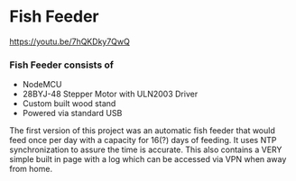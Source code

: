 # Fish Feeder

https://youtu.be/7hQKDky7QwQ

### Fish Feeder consists of
* NodeMCU
* 28BYJ-48 Stepper Motor with ULN2003 Driver
* Custom built wood stand
* Powered via standard USB

The first version of this project was an automatic fish feeder that would feed once per day with a capacity for 16(?) days of feeding.  It uses NTP synchronization to assure the time is accurate.  This also contains a VERY simple built in page with a log which can be accessed via VPN when away from home.  
